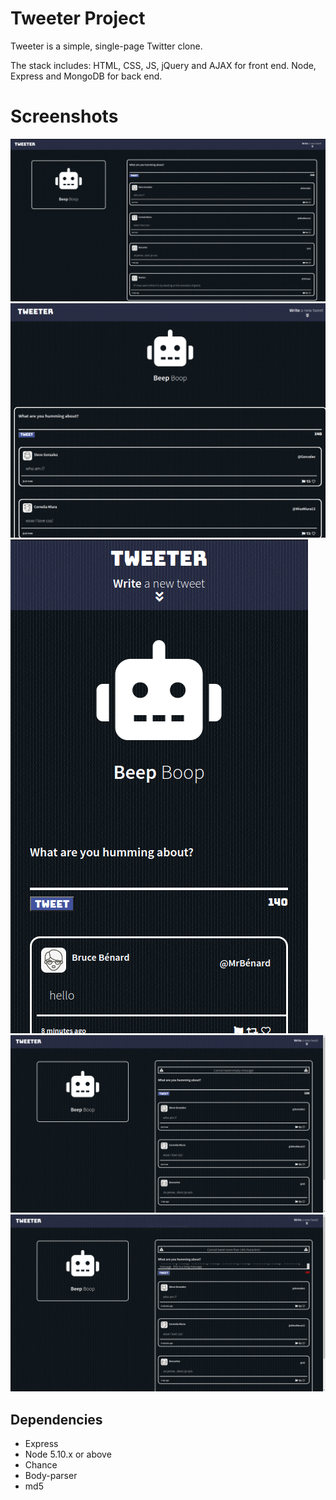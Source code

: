 # Tweeter Project

Tweeter is a simple, single-page Twitter clone.

The stack includes: HTML, CSS, JS, jQuery and AJAX for front end. Node, Express and MongoDB for back end.

# Screenshots
!["Screenshot of desktop size"](https://raw.githubusercontent.com/no-self-required/tweeter/master/docs/fullscreen.png)
!["Screenshot of smaller window size"](https://raw.githubusercontent.com/no-self-required/tweeter/master/docs/narrow.png)
!["Screenshot of most narrow size"](https://raw.githubusercontent.com/no-self-required/tweeter/master/docs/mostnarrowv2.png)
!["Screenshot of empty tweet error"](https://raw.githubusercontent.com/no-self-required/tweeter/master/docs/emptyerror.png)
!["Screenshot of character limit error"](https://raw.githubusercontent.com/no-self-required/tweeter/master/docs/longtweeterror.png)
## Dependencies

- Express
- Node 5.10.x or above
- Chance
- Body-parser
- md5

